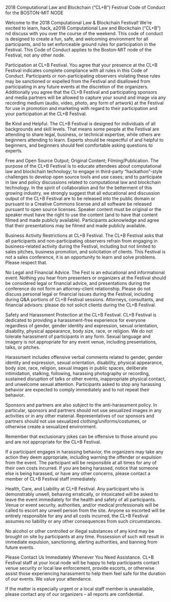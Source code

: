 2018 Computational Law and Blockchain (“CL+B”) Festival Code of Conduct for the BOSTON-MIT NODE

Welcome to the 2018 Computational Law & Blockchain Festival! We’re excited to learn, hack, a2018 Computational Law and Blockchain (“CL+B”) nd discuss with you over the course of the weekend. This code of conduct is designed to create a fun, safe, and welcoming environment for all participants, and to set enforceable ground rules for participation in the Festival. This Code of Conduct applies to the Boston-MIT node of the Festival, not any other node.

Participation at CL+B Festival. You agree that your presence at the CL+B Festival indicates complete compliance with all rules in this Code of Conduct. Participants or non-participating observers violating these rules may be sanctioned or expelled from the Festival and disallowed from participating in any future events at the discretion of the organizers. Additionally you agree that the CL+B Festival and participating sponsors and media partners will be allowed to capture your sound and image via any recording medium (audio, video, photo, any form of artwork) at the Festival for use in promotion and marketing with regard to their participation and your participation at the CL+B Festival.

Be Kind and Helpful. The CL+B Festival is designed for individuals of all backgrounds and skill levels. That means some people at the Festival are attending to share legal, business, or technical expertise, while others are beginners attending to learn. Experts should be respectful of and helpful to beginners, and beginners should feel comfortable asking questions to experts.

Free and Open Source Output; Original Content; Filming/Publication. The purpose of the CL+B Festival is to educate attendees about computational law and blockchain technology; to engage in third-party “hackathon”-style challenges to develop open source tools and use cases; and to participate in law and policy discussions related to computational law and blockchain technology. In the spirit of collaboration and for the betterment of this growing industry, we strongly suggest that all educational and discussion output of the CL+B Festival are to be released into the public domain or pursuant to a Creative Commons license and all software be released pursuant to open source licenses. Speaker content must be original or the speaker must have the right to use the content (and to have that content filmed and made publicly available). Participants acknowledge and agree that their presentations may be filmed and made publicly available.

Business Activity Restrictions at CL+B Festival. The CL+B Festival asks that all participants and non-participating observers refrain from engaging in business-related activity during the Festival, including but not limited to sales pitches, business promotion, and solicitation of clients. This Festival is not a sales conference, it is an opportunity to learn and solve problems. Please respect that.

No Legal and Financial Advice. The Fest is an educational and informational event. Nothing you hear from presenters or organizers at the Festival should be considered legal or financial advice, and presentations during the conference do not form an attorney-client relationship. Please do not discuss personal legal or financial issues during the Festival, including during Q&A portions of CL+B Festival sessions. Attorneys, consultants, and financial advisors: please do not solicit clients during the CL+B Festival.

Safety and Harassment Protection at the CL+B Festival. CL+B Festival is dedicated to providing a harassment-free experience for everyone regardless of gender, gender identity and expression, sexual orientation, disability, physical appearance, body size, race, or religion. We do not tolerate harassment of participants in any form. Sexual language and imagery is not appropriate for any event venue, including presentations, talks, or pitches. 

Harassment includes offensive verbal comments related to gender, gender identity and expression, sexual orientation, disability, physical appearance, body size, race, religion, sexual images in public spaces, deliberate intimidation, stalking, following, harassing photography or recording, sustained disruption of talks or other events, inappropriate physical contact, and unwelcome sexual attention. Participants asked to stop any harassing behavior are expected to comply immediately and to not repeat their behavior.

Sponsors and partners are also subject to the anti-harassment policy. In particular, sponsors and partners should not use sexualized images in any activities or in any other material. Representatives of our sponsors and partners should not use sexualized clothing/uniforms/costumes, or otherwise create a sexualized environment.

Remember that exclusionary jokes can be offensive to those around you and are not appropriate for the CL+B Festival.

If a participant engages in harassing behavior, the organizers may take any action they deem appropriate, including warning the offender or expulsion from the event. The participant will be responsible at all times for any of their own costs incurred. If you are being harassed, notice that someone else is being harassed, or have any other concerns, please contact a member of CL+B Festival staff immediately.

Health, Care, and Liability at CL+B Festival. Any participant who is demonstrably unwell, behaving erratically, or intoxicated will be asked to leave the event immediately for the health and safety of all participants. Venue or event security, authorities, and/or medical professionals will be called to escort any unwell person from the site. Anyone so escorted will be entirely responsible for any and all costs incurred, the CL+B Festival assumes no liability or any other consequences from such circumstances.

No alcohol or other controlled or illegal substances of any kind may be brought on site by participants at any time. Possession of such will result in immediate expulsion, sanctioning, alerting authorities, and banning from future events.

Please Contact Us Immediately Whenever You Need Assistance. CL+B Festival staff at your local node will be happy to help participants contact venue security or local law enforcement, provide escorts, or otherwise assist those experiencing harassment to help them feel safe for the duration of our events. We value your attendance.

If the matter is especially urgent or a local staff member is unavailable, please contact any of our organizers – all reports are confidential.
